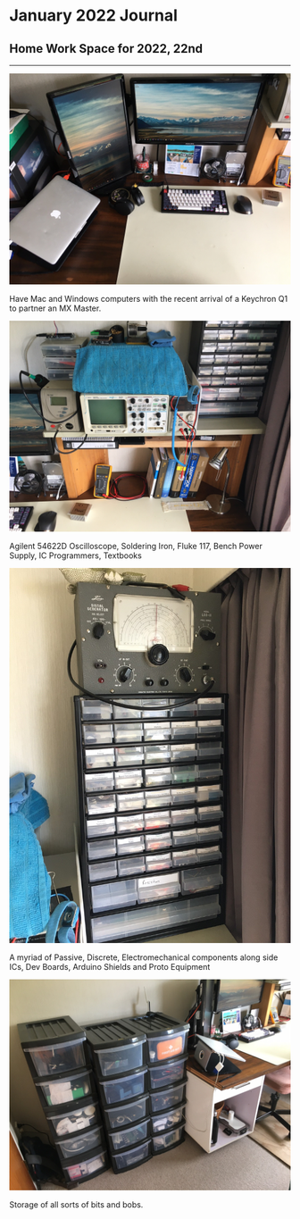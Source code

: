 # January 2022 Journal

## Home Work Space for 2022, 22nd

---

![Office1](assets/202201/office1.jpg)

Have Mac and Windows computers with the recent arrival of a Keychron Q1 to partner an MX Master.

![Office2](assets/202201/office2.jpg)

Agilent 54622D Oscilloscope, Soldering Iron, Fluke 117, Bench Power Supply, IC Programmers, Textbooks

![Office3](assets/202201/office3.jpg)

A myriad of Passive, Discrete, Electromechanical components along side ICs, Dev Boards, Arduino Shields and Proto Equipment

![Office4](assets/202201/office4.jpg)

Storage of all sorts of bits and bobs.
